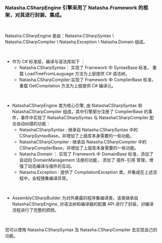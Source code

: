 ### Natasha.CSharpEngine 引擎采用了 Natasha.Framework 的框架，对其进行封装、集成。  

 <br/>  
 
Natasha.CSharpEngine 是由：Natasha.CSharpSyntax \ Natasha.CSharpCompiler \ Natasha.Exception \ Natasha.Domain 组成。

 <br/>  
 
 - 作为 C# 标准层，编译与语法库如下 ：
    - Natasha.CSharpSyntax： 实现了 Framework 中 SyntaxBase 标准， 重载 LoadTreeFromLauguage 方法为上层提供 C# 语法树。
    - Natasha.CSharpCompiler:实现了 Framework 中 ComplierBase 标准，重载 GetCompilation 方法为上层提供 C# 编译元。
 
 <br/>  
 
 - NatashaCSharpEngine 类为核心引擎, 由 NatashaCSharpSyntax 和 NatashaCSharpCompiler 组成，其中引擎部分注册了 ComplierBase 的事件，事件中实现了 NatashaCSharpSyntax 与 NatashaCSharpCompiler 配合自动纠错的功能：
    - NatashaCSharpSyntax : 继承自 Natasha.CSharpSyntax 中的 CSharpSyntaxBase，并增加了上层库本身需要的一些功能。
    - NatashaCSharpCompiler : 继承自 Natasha.CSharpCompiler 中的 CSharpCompilerBase，并增加了上层库本身需要的一些功能。
    - Natasha.Domain ： 实现了 Framework 中 DomainBase 标准，添加了自动向 DomainManagement 注册的功能， 添加了 插件-引用 管理，增强了动态编译与插件的互动。  
    - Natasha.Exception : 提供了 CompilationException 类，并集成在上述流程中，全程搜集编译异常。

<br/>  
  
 - AssemblyCSharpBuilder 为对外暴露的程序集编译类，该类继承自 NatashaCSharpEngine, 对语法树和编译器的配置 API 进行了封装，对编译流程进行了完整的把控。
 
<br/>  
  
  您可以使用 Natasha.CSharpSyntax 及 Natasha.CSharpCompiler 去实现自己的功能。
